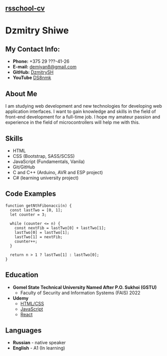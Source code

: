 ## [rsschool-cv](rsccool-cv)

# Dzmitry Shiwe

## My Contact Info:

* **Phone:** +375 29 ???-41-26
* **E-mail:** [demiyan8@gmail.com](demiyan8@gmail.com)
* **GitHub:** [DzmitrySH](https://github.com/DzmitrySH)
* **YouTube** [DS8nmk](https://www.youtube.com/c/DS8nmk)

## About Me

I am studying web development and new technologies for developing web application interfaces.
I want to gain knowledge and skills in the field of front-end development for a full-time job.
I hope my amateur passion and experience in the field of microcontrollers will help me with this.

## Skills

* HTML
* CSS (Bootstrap, SASS/SCSS)
* JavaScript (Fundamentals, Vanila)
* Git/GitHub
* C and C++ (Arduino, AVR and ESP project)
* C# (learning university project)

## Code Examples

```
function getNthFibonacci(n) {
  const lastTwo = [0, 1];
  let counter = 3;
  
  while (counter <= n) {
    const nextFib = lastTwo[0] + lastTwo[1];
    lastTwo[0] = lastTwo[1];
    lastTwo[1] = nextFib;
    counter++;
  }
  
  return n > 1 ? lastTwo[1] : lastTwo[0];
}
```

## Education

* **Gomel State Technical University Named After P.O. Sukhoi (GSTU)**
    * Faculty of Security and Information Systems (FAIS) 2022
* **Udemy**
    * [HTML/CSS](https://www.udemy.com/course/webdeveloper/)
    * [JavaScript](https://www.udemy.com/course/javascript-ru/)
	* [React](https://www.udemy.com/course/react-ru/)

## Languages

* **Russian** - native speaker
* **English** - A1 (In learning)

